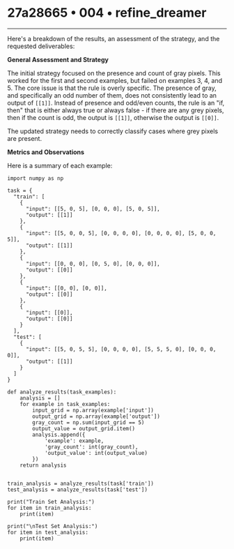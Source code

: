 # 27a28665 • 004 • refine_dreamer

---
Here's a breakdown of the results, an assessment of the strategy, and the requested deliverables:

**General Assessment and Strategy**

The initial strategy focused on the presence and count of gray pixels. This worked for the first and second examples, but failed on examples 3, 4, and 5. The core issue is that the rule is overly specific. The presence of gray, and specifically an odd number of them, does not consistently lead to an output of `[[1]]`. Instead of presence and odd/even counts, the rule is an "if, then" that is either always true or always false - if there are any grey pixels, then if the count is odd, the output is `[[1]]`, otherwise the output is `[[0]]`.

The updated strategy needs to correctly classify cases where grey pixels are present.

**Metrics and Observations**

Here is a summary of each example:

```tool_code
import numpy as np

task = {
  "train": [
    {
      "input": [[5, 0, 5], [0, 0, 0], [5, 0, 5]],
      "output": [[1]]
    },
    {
      "input": [[5, 0, 0, 5], [0, 0, 0, 0], [0, 0, 0, 0], [5, 0, 0, 5]],
      "output": [[1]]
    },
    {
      "input": [[0, 0, 0], [0, 5, 0], [0, 0, 0]],
      "output": [[0]]
    },
    {
      "input": [[0, 0], [0, 0]],
      "output": [[0]]
    },
    {
      "input": [[0]],
      "output": [[0]]
    }
  ],
  "test": [
    {
      "input": [[5, 0, 5, 5], [0, 0, 0, 0], [5, 5, 5, 0], [0, 0, 0, 0]],
      "output": [[1]]
    }
  ]
}

def analyze_results(task_examples):
    analysis = []
    for example in task_examples:
        input_grid = np.array(example['input'])
        output_grid = np.array(example['output'])
        gray_count = np.sum(input_grid == 5)
        output_value = output_grid.item()
        analysis.append({
            'example': example,
            'gray_count': int(gray_count),
            'output_value': int(output_value)
        })
    return analysis


train_analysis = analyze_results(task['train'])
test_analysis = analyze_results(task['test'])

print("Train Set Analysis:")
for item in train_analysis:
    print(item)

print("\nTest Set Analysis:")
for item in test_analysis:
    print(item)
```
